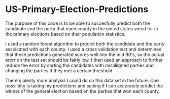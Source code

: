 # US-Primary-Election-Predictions

The purpose of this code is to be able to succesfully predict both the candidate and the party that each county in the united states voted for in the primary elections based on their population statistics. 

I used a random forest algorithm to predict both the candidate and the party assoicated with each county. I used a cross validation test and determined that these predictions generated scores well into the mid 90's, so the actual erorr on the test set should be fairly low. I then used an approach to further reduce the error by sorting the candidates with misalligned parties and changing the parties if they met a certain threshold. 

There's plenty more analysis I could do on this data set in the future. One possilbity is taking my predictions and seeing if I can accurately predict the winner of the general election based on the parties that won each county.
